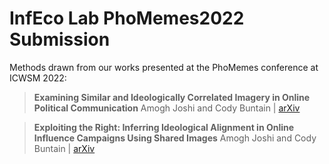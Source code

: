 # InfEco Lab PhoMemes2022 Submission

Methods drawn from our works presented at the PhoMemes conference at ICWSM 2022:

> **Examining Similar and Ideologically Correlated Imagery in Online Political Communication**
> Amogh Joshi and Cody Buntain | [arXiv](https://arxiv.org/abs/2110.01183)
>

> **Exploiting the Right: Inferring Ideological Alignment in Online Influence Campaigns Using Shared Images**
> Amogh Joshi and Cody Buntain | [arXiv](https://arxiv.org/abs/2204.06453)




